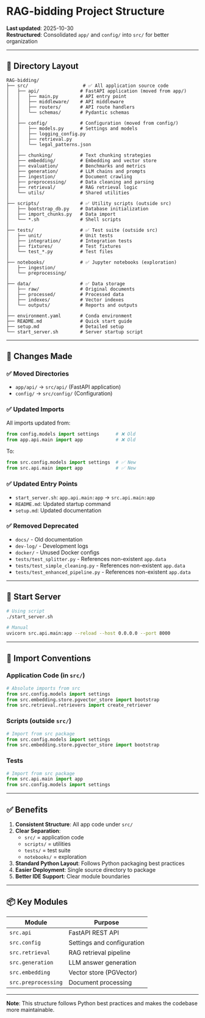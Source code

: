 # RAG-bidding Project Structure

**Last updated**: 2025-10-30  
**Restructured**: Consolidated `app/` and `config/` into `src/` for better organization

---

## 📁 Directory Layout

```
RAG-bidding/
├── src/                    # ✅ All application source code
│   ├── api/               # FastAPI application (moved from app/)
│   │   ├── main.py        # API entry point
│   │   ├── middleware/    # API middleware
│   │   ├── routers/       # API route handlers
│   │   └── schemas/       # Pydantic schemas
│   │
│   ├── config/            # Configuration (moved from config/)
│   │   ├── models.py      # Settings and models
│   │   ├── logging_config.py
│   │   ├── retrieval.py
│   │   └── legal_patterns.json
│   │
│   ├── chunking/          # Text chunking strategies
│   ├── embedding/         # Embedding and vector store
│   ├── evaluation/        # Benchmarks and metrics
│   ├── generation/        # LLM chains and prompts
│   ├── ingestion/         # Document crawling
│   ├── preprocessing/     # Data cleaning and parsing
│   ├── retrieval/         # RAG retrieval logic
│   └── utils/             # Shared utilities
│
├── scripts/               # ✅ Utility scripts (outside src)
│   ├── bootstrap_db.py    # Database initialization
│   ├── import_chunks.py   # Data import
│   └── *.sh               # Shell scripts
│
├── tests/                 # ✅ Test suite (outside src)
│   ├── unit/              # Unit tests
│   ├── integration/       # Integration tests
│   ├── fixtures/          # Test fixtures
│   └── test_*.py          # Test files
│
├── notebooks/             # ✅ Jupyter notebooks (exploration)
│   ├── ingestion/
│   └── preprocessing/
│
├── data/                  # ✅ Data storage
│   ├── raw/               # Original documents
│   ├── processed/         # Processed data
│   ├── indexes/           # Vector indexes
│   └── outputs/           # Reports and outputs
│
├── environment.yaml       # Conda environment
├── README.md              # Quick start guide
├── setup.md               # Detailed setup
└── start_server.sh        # Server startup script
```

---

## 🔄 Changes Made

### ✅ Moved Directories
- `app/api/` → `src/api/` (FastAPI application)
- `config/` → `src/config/` (Configuration)

### ✅ Updated Imports
All imports updated from:
```python
from config.models import settings      # ❌ Old
from app.api.main import app            # ❌ Old
```

To:
```python
from src.config.models import settings  # ✅ New
from src.api.main import app            # ✅ New
```

### ✅ Updated Entry Points
- `start_server.sh`: `app.api.main:app` → `src.api.main:app`
- `README.md`: Updated startup command
- `setup.md`: Updated documentation

### ✅ Removed Deprecated
- `docs/` - Old documentation
- `dev-log/` - Development logs
- `docker/` - Unused Docker configs
- `tests/test_splitter.py` - References non-existent `app.data`
- `tests/test_simple_cleaning.py` - References non-existent `app.data`
- `tests/test_enhanced_pipeline.py` - References non-existent `app.data`

---

## 🚀 Start Server

```bash
# Using script
./start_server.sh

# Manual
uvicorn src.api.main:app --reload --host 0.0.0.0 --port 8000
```

---

## 📝 Import Conventions

### Application Code (in `src/`)
```python
# Absolute imports from src
from src.config.models import settings
from src.embedding.store.pgvector_store import bootstrap
from src.retrieval.retrievers import create_retriever
```

### Scripts (outside `src/`)
```python
# Import from src package
from src.config.models import settings
from src.embedding.store.pgvector_store import bootstrap
```

### Tests
```python
# Import from src package
from src.api.main import app
from src.config.models import settings
```

---

## ✅ Benefits

1. **Consistent Structure**: All app code under `src/`
2. **Clear Separation**: 
   - `src/` = application code
   - `scripts/` = utilities
   - `tests/` = test suite
   - `notebooks/` = exploration
3. **Standard Python Layout**: Follows Python packaging best practices
4. **Easier Deployment**: Single source directory to package
5. **Better IDE Support**: Clear module boundaries

---

## 📦 Key Modules

| Module | Purpose |
|--------|---------|
| `src.api` | FastAPI REST API |
| `src.config` | Settings and configuration |
| `src.retrieval` | RAG retrieval pipeline |
| `src.generation` | LLM answer generation |
| `src.embedding` | Vector store (PGVector) |
| `src.preprocessing` | Document processing |

---

**Note**: This structure follows Python best practices and makes the codebase more maintainable.

